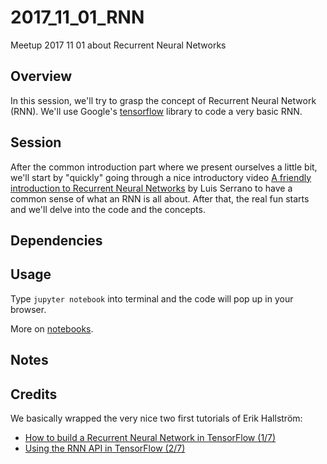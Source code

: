 # 2017_11_01_RNN
Meetup 2017 11 01 about Recurrent Neural Networks

## Overview

In this session, we'll try to grasp the concept of Recurrent Neural Network (RNN). We'll use Google's [tensorflow](https://www.tensorflow.org/) library to code a very basic RNN.

## Session

After the common introduction part where we present ourselves a little bit, we'll start by "quickly" going through a nice introductory video [A friendly introduction to Recurrent Neural Networks](https://www.youtube.com/watch?v=UNmqTiOnRfg) by Luis Serrano to have a common sense of what an RNN is all about. After that, the real fun starts and we'll delve into the code and the concepts.

## Dependencies



## Usage

Type `jupyter notebook` into terminal and the code will pop up in your browser.

More on [notebooks](http://jupyter.org/).

## Notes

## Credits

We basically wrapped the very nice two first tutorials of Erik Hallström:

- [How to build a Recurrent Neural Network in TensorFlow (1/7)](https://medium.com/@erikhallstrm/hello-world-rnn-83cd7105b767)
- [Using the RNN API in TensorFlow (2/7)](https://medium.com/@erikhallstrm/tensorflow-rnn-api-2bb31821b185)


